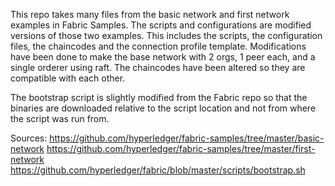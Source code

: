 This repo takes many files from the basic network and first network examples
in Fabric Samples. The scripts and configurations are modified versions of
those two examples. This includes the scripts, the configuration files, the
chaincodes and the connection profile template. Modifications have been done
to make the base network with 2 orgs, 1 peer each, and a single orderer using
raft. The chaincodes have been altered so they are compatible with each other.

The bootstrap script is slightly modified from the Fabric repo so that the
binaries are downloaded relative to the script location and not from where the
script was run from.

Sources:
https://github.com/hyperledger/fabric-samples/tree/master/basic-network
https://github.com/hyperledger/fabric-samples/tree/master/first-network
https://github.com/hyperledger/fabric/blob/master/scripts/bootstrap.sh
